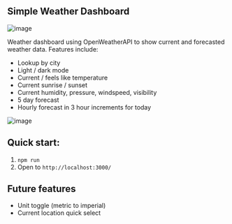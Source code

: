 ## Simple Weather Dashboard

![image](https://github.com/user-attachments/assets/c7f2f418-4f14-4f9f-b9cb-773f7b543096)

Weather dashboard using OpenWeatherAPI to show current and forecasted weather data. Features include:
- Lookup by city
- Light / dark mode
- Current / feels like temperature
- Current sunrise / sunset
- Current humidity, pressure, windspeed, visibility
- 5 day forecast
- Hourly forecast in 3 hour increments for today

![image](https://github.com/user-attachments/assets/1b3ff84e-0fb3-42f4-9b80-53ec7fb4b89d)

## Quick start:
1. `npm run`
2. Open to `http://localhost:3000/`

## Future features
- Unit toggle (metric to imperial)
- Current location quick select
